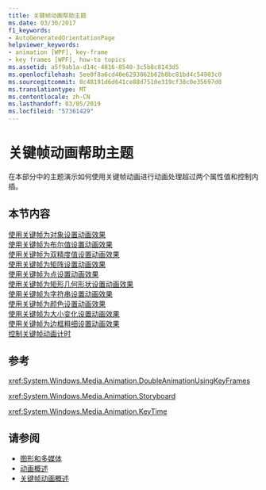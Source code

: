```yaml
---
title: 关键帧动画帮助主题
ms.date: 03/30/2017
f1_keywords:
- AutoGeneratedOrientationPage
helpviewer_keywords:
- animation [WPF], key-frame
- key frames [WPF], how-to topics
ms.assetid: a5f9ab1a-d14c-4816-8540-3c5b8c8143d5
ms.openlocfilehash: 5ee0f8a6cd40e6293062b62b8bc81bd4c54903c0
ms.sourcegitcommit: 0c48191d6d641ce88d7510e319cf38c0e35697d0
ms.translationtype: MT
ms.contentlocale: zh-CN
ms.lasthandoff: 03/05/2019
ms.locfileid: "57361429"
---
```

# <a name="key-frame-animation-how-to-topics"></a>关键帧动画帮助主题
在本部分中的主题演示如何使用关键帧动画进行动画处理超过两个属性值和控制内插。  
  
## <a name="in-this-section"></a>本节内容  
 [使用关键帧为对象设置动画效果](how-to-animate-an-object-by-using-key-frames.md)  
 [使用关键帧为布尔值设置动画效果](how-to-animate-a-boolean-by-using-key-frames.md)  
 [使用关键帧为双精度值设置动画效果](how-to-animate-a-double-by-using-key-frames.md)  
 [使用关键帧为矩阵设置动画效果](how-to-animate-a-matrix-by-using-key-frames.md)  
 [使用关键帧为点设置动画效果](how-to-animate-a-point-by-using-key-frames.md)  
 [使用关键帧为矩形几何形状设置动画效果](how-to-animate-a-rectangle-geometry-by-using-key-frames.md)  
 [使用关键帧为字符串设置动画效果](how-to-animate-a-string-by-using-key-frames.md)  
 [使用关键帧为颜色设置动画效果](how-to-animate-color-by-using-key-frames.md)  
 [使用关键帧为大小变化设置动画效果](how-to-animate-size-changes-by-using-key-frames.md)  
 [使用关键帧为边框粗细设置动画效果](how-to-animate-the-thickness-of-a-border-by-using-key-frames.md)  
 [控制关键帧动画计时](how-to-control-key-frame-animation-timing.md)  
  
## <a name="reference"></a>参考  
 <xref:System.Windows.Media.Animation.DoubleAnimationUsingKeyFrames>  
  
 <xref:System.Windows.Media.Animation.Storyboard>  
  
 <xref:System.Windows.Media.Animation.KeyTime>  
  
## <a name="see-also"></a>请参阅
- [图形和多媒体](index.md)
- [动画概述](animation-overview.md)
- [关键帧动画概述](key-frame-animations-overview.md)
